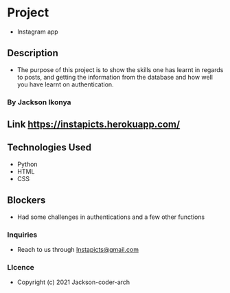# Project 
* Instagram app
## Description
* The purpose of this project is to show the skills one has learnt in regards to posts, and getting the information from the database and how well you have learnt on authentication.
### By Jackson Ikonya

## Link https://instapicts.herokuapp.com/
## Technologies Used
* Python
* HTML
* CSS
## Blockers
* Had some challenges in authentications and a few other functions
### Inquiries
* Reach to us through Instapicts@gmail.com
### LIcence
* Copyright (c) 2021 Jackson-coder-arch